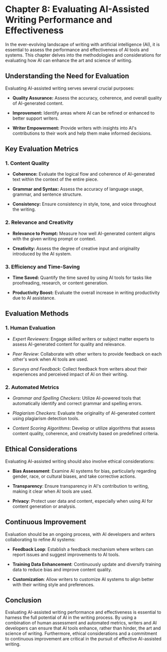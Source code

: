 Chapter 8: Evaluating AI-Assisted Writing Performance and Effectiveness
=======================================================================

In the ever-evolving landscape of writing with artificial intelligence (AI), it is essential to assess the performance and effectiveness of AI tools and systems. This chapter delves into the methodologies and considerations for evaluating how AI can enhance the art and science of writing.

Understanding the Need for Evaluation
-------------------------------------

Evaluating AI-assisted writing serves several crucial purposes:

* **Quality Assurance:** Assess the accuracy, coherence, and overall quality of AI-generated content.

* **Improvement:** Identify areas where AI can be refined or enhanced to better support writers.

* **Writer Empowerment:** Provide writers with insights into AI's contributions to their work and help them make informed decisions.

Key Evaluation Metrics
----------------------

### 1. **Content Quality**

* **Coherence:** Evaluate the logical flow and coherence of AI-generated text within the context of the entire piece.

* **Grammar and Syntax:** Assess the accuracy of language usage, grammar, and sentence structure.

* **Consistency:** Ensure consistency in style, tone, and voice throughout the writing.

### 2. **Relevance and Creativity**

* **Relevance to Prompt:** Measure how well AI-generated content aligns with the given writing prompt or context.

* **Creativity:** Assess the degree of creative input and originality introduced by the AI system.

### 3. **Efficiency and Time-Saving**

* **Time Saved:** Quantify the time saved by using AI tools for tasks like proofreading, research, or content generation.

* **Productivity Boost:** Evaluate the overall increase in writing productivity due to AI assistance.

Evaluation Methods
------------------

### 1. **Human Evaluation**

* *Expert Reviewers*: Engage skilled writers or subject matter experts to assess AI-generated content for quality and relevance.

* *Peer Review*: Collaborate with other writers to provide feedback on each other's work when AI tools are used.

* *Surveys and Feedback*: Collect feedback from writers about their experiences and perceived impact of AI on their writing.

### 2. **Automated Metrics**

* *Grammar and Spelling Checkers*: Utilize AI-powered tools that automatically identify and correct grammar and spelling errors.

* *Plagiarism Checkers*: Evaluate the originality of AI-generated content using plagiarism detection tools.

* *Content Scoring Algorithms*: Develop or utilize algorithms that assess content quality, coherence, and creativity based on predefined criteria.

Ethical Considerations
----------------------

Evaluating AI-assisted writing should also involve ethical considerations:

* **Bias Assessment**: Examine AI systems for bias, particularly regarding gender, race, or cultural biases, and take corrective actions.

* **Transparency**: Ensure transparency in AI's contribution to writing, making it clear when AI tools are used.

* **Privacy**: Protect user data and content, especially when using AI for content generation or analysis.

Continuous Improvement
----------------------

Evaluation should be an ongoing process, with AI developers and writers collaborating to refine AI systems:

* **Feedback Loop**: Establish a feedback mechanism where writers can report issues and suggest improvements to AI tools.

* **Training Data Enhancement**: Continuously update and diversify training data to reduce bias and improve content quality.

* **Customization**: Allow writers to customize AI systems to align better with their writing style and preferences.

Conclusion
----------

Evaluating AI-assisted writing performance and effectiveness is essential to harness the full potential of AI in the writing process. By using a combination of human assessment and automated metrics, writers and AI developers can ensure that AI tools enhance, rather than hinder, the art and science of writing. Furthermore, ethical considerations and a commitment to continuous improvement are critical in the pursuit of effective AI-assisted writing.
